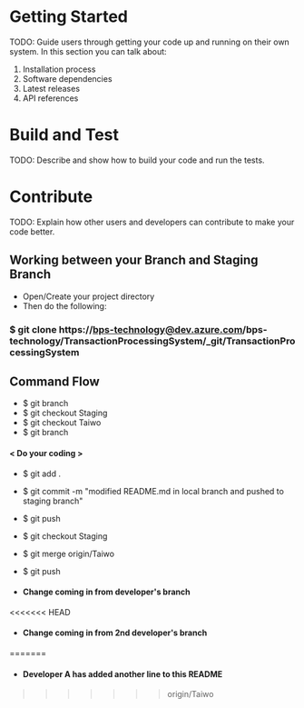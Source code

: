 
# Getting Started
TODO: Guide users through getting your code up and running on their own system. In this section you can talk about:
1.	Installation process
2.	Software dependencies
3.	Latest releases
4.	API references

# Build and Test
TODO: Describe and show how to build your code and run the tests. 

# Contribute
TODO: Explain how other users and developers can contribute to make your code better. 

## Working between your Branch and Staging Branch
 - Open/Create your project directory
 - Then do the following:
### $ git clone https://bps-technology@dev.azure.com/bps-technology/TransactionProcessingSystem/_git/TransactionProcessingSystem

## Command Flow
- $ git branch     
- $ git checkout Staging
- $ git checkout Taiwo
- $ git branch

####   < Do your coding >

- $ git add .
- $ git commit -m "modified README.md in local branch and pushed to staging branch"
- $ git push
- $ git checkout Staging

- $ git merge origin/Taiwo
- $ git push
 - #### Change coming in from developer's branch
<<<<<<< HEAD
 - #### Change coming in from 2nd developer's branch
=======

  - #### Developer A has added another line to this README
>>>>>>> origin/Taiwo
